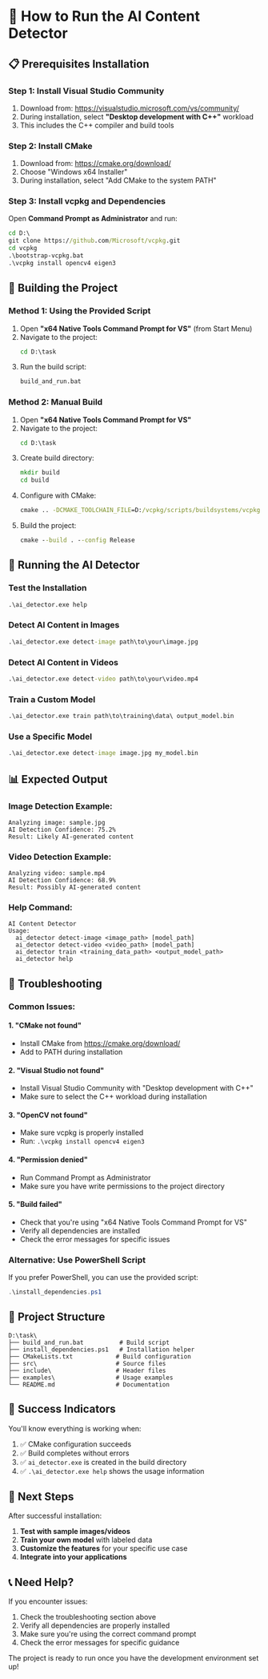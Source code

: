 # 🚀 How to Run the AI Content Detector

## 📋 **Prerequisites Installation**

### **Step 1: Install Visual Studio Community**
1. Download from: https://visualstudio.microsoft.com/vs/community/
2. During installation, select **"Desktop development with C++"** workload
3. This includes the C++ compiler and build tools

### **Step 2: Install CMake**
1. Download from: https://cmake.org/download/
2. Choose "Windows x64 Installer"
3. During installation, select "Add CMake to the system PATH"

### **Step 3: Install vcpkg and Dependencies**
Open **Command Prompt as Administrator** and run:

```cmd
cd D:\
git clone https://github.com/Microsoft/vcpkg.git
cd vcpkg
.\bootstrap-vcpkg.bat
.\vcpkg install opencv4 eigen3
```

## 🔨 **Building the Project**

### **Method 1: Using the Provided Script**
1. Open **"x64 Native Tools Command Prompt for VS"** (from Start Menu)
2. Navigate to the project:
   ```cmd
   cd D:\task
   ```
3. Run the build script:
   ```cmd
   build_and_run.bat
   ```

### **Method 2: Manual Build**
1. Open **"x64 Native Tools Command Prompt for VS"**
2. Navigate to the project:
   ```cmd
   cd D:\task
   ```
3. Create build directory:
   ```cmd
   mkdir build
   cd build
   ```
4. Configure with CMake:
   ```cmd
   cmake .. -DCMAKE_TOOLCHAIN_FILE=D:/vcpkg/scripts/buildsystems/vcpkg.cmake
   ```
5. Build the project:
   ```cmd
   cmake --build . --config Release
   ```

## 🎯 **Running the AI Detector**

### **Test the Installation**
```cmd
.\ai_detector.exe help
```

### **Detect AI Content in Images**
```cmd
.\ai_detector.exe detect-image path\to\your\image.jpg
```

### **Detect AI Content in Videos**
```cmd
.\ai_detector.exe detect-video path\to\your\video.mp4
```

### **Train a Custom Model**
```cmd
.\ai_detector.exe train path\to\training\data\ output_model.bin
```

### **Use a Specific Model**
```cmd
.\ai_detector.exe detect-image image.jpg my_model.bin
```

## 📊 **Expected Output**

### **Image Detection Example:**
```
Analyzing image: sample.jpg
AI Detection Confidence: 75.2%
Result: Likely AI-generated content
```

### **Video Detection Example:**
```
Analyzing video: sample.mp4
AI Detection Confidence: 68.9%
Result: Possibly AI-generated content
```

### **Help Command:**
```
AI Content Detector
Usage:
  ai_detector detect-image <image_path> [model_path]
  ai_detector detect-video <video_path> [model_path]
  ai_detector train <training_data_path> <output_model_path>
  ai_detector help
```

## 🔧 **Troubleshooting**

### **Common Issues:**

#### **1. "CMake not found"**
- Install CMake from https://cmake.org/download/
- Add to PATH during installation

#### **2. "Visual Studio not found"**
- Install Visual Studio Community with "Desktop development with C++"
- Make sure to select the C++ workload during installation

#### **3. "OpenCV not found"**
- Make sure vcpkg is properly installed
- Run: `.\vcpkg install opencv4 eigen3`

#### **4. "Permission denied"**
- Run Command Prompt as Administrator
- Make sure you have write permissions to the project directory

#### **5. "Build failed"**
- Check that you're using "x64 Native Tools Command Prompt for VS"
- Verify all dependencies are installed
- Check the error messages for specific issues

### **Alternative: Use PowerShell Script**
If you prefer PowerShell, you can use the provided script:
```powershell
.\install_dependencies.ps1
```

## 📁 **Project Structure**
```
D:\task\
├── build_and_run.bat          # Build script
├── install_dependencies.ps1   # Installation helper
├── CMakeLists.txt            # Build configuration
├── src\                      # Source files
├── include\                  # Header files
├── examples\                 # Usage examples
└── README.md                 # Documentation
```

## 🎉 **Success Indicators**

You'll know everything is working when:
1. ✅ CMake configuration succeeds
2. ✅ Build completes without errors
3. ✅ `ai_detector.exe` is created in the build directory
4. ✅ `.\ai_detector.exe help` shows the usage information

## 🚀 **Next Steps**

After successful installation:
1. **Test with sample images/videos**
2. **Train your own model** with labeled data
3. **Customize the features** for your specific use case
4. **Integrate into your applications**

## 📞 **Need Help?**

If you encounter issues:
1. Check the troubleshooting section above
2. Verify all dependencies are properly installed
3. Make sure you're using the correct command prompt
4. Check the error messages for specific guidance

The project is ready to run once you have the development environment set up! 